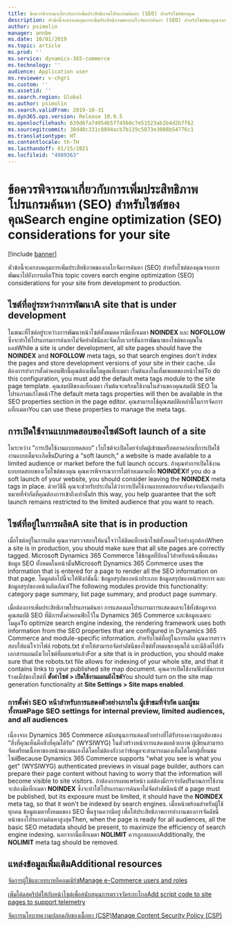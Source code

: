 ```yaml
---
title: ข้อควรพิจารณาเกี่ยวกับการเพิ่มประสิทธิภาพโปรแกรมค้นหา (SEO) สำหรับไซต์ของคุณ
description: หัวข้อนี้จะครอบคลุมการเพิ่มประสิทธิภาพของกลไกจัดการค้นหา (SEO) สำหรับไซต์ของคุณจากการพัฒนาไปยังการผลิต
author: psimolin
manager: annbe
ms.date: 10/01/2019
ms.topic: article
ms.prod: ''
ms.service: dynamics-365-commerce
ms.technology: ''
audience: Application user
ms.reviewer: v-chgri
ms.custom: ''
ms.assetid: ''
ms.search.region: Global
ms.author: psimolin
ms.search.validFrom: 2019-10-31
ms.dyn365.ops.version: Release 10.0.5
ms.openlocfilehash: 639d6fa74954b5f74560c7e51523ab2b4d2b7f62
ms.sourcegitcommit: 38d40c331c8894acb7b119c5073e3088b54776c1
ms.translationtype: HT
ms.contentlocale: th-TH
ms.lasthandoff: 01/15/2021
ms.locfileid: "4989363"
---
```

# <a name="search-engine-optimization-seo-considerations-for-your-site"></a><span data-ttu-id="5436a-103">ข้อควรพิจารณาเกี่ยวกับการเพิ่มประสิทธิภาพโปรแกรมค้นหา (SEO) สำหรับไซต์ของคุณ</span><span class="sxs-lookup"><span data-stu-id="5436a-103">Search engine optimization (SEO) considerations for your site</span></span>


[!include [banner](includes/banner.md)]

<span data-ttu-id="5436a-104">หัวข้อนี้จะครอบคลุมการเพิ่มประสิทธิภาพของกลไกจัดการค้นหา (SEO) สำหรับไซต์ของคุณจากการพัฒนาไปยังการผลิต</span><span class="sxs-lookup"><span data-stu-id="5436a-104">This topic covers earch engine optimization (SEO) considerations for your site from development to production.</span></span>

## <a name="a-site-that-is-under-development"></a><span data-ttu-id="5436a-105">ไซต์ที่อยู่ระหว่างการพัฒนา</span><span class="sxs-lookup"><span data-stu-id="5436a-105">A site that is under development</span></span>

<span data-ttu-id="5436a-106">ในขณะที่ไซต์อยู่ระหว่างการพัฒนาหน้าไซต์ทั้งหมดควรมีแท็กเมตา **NOINDEX** และ **NOFOLLOW**  ซึ่งจะทำให้โปรแกรมการค้นหาไม่จัดทำดัชนีและจัดเก็บเวอร์ชันการพัฒนาของไซต์ของคุณในแคช</span><span class="sxs-lookup"><span data-stu-id="5436a-106">While a site is under development, all site pages should have the **NOINDEX** and **NOFOLLOW** meta tags, so that search engines don't index the pages and store development versions of your site in their cache.</span></span> <span data-ttu-id="5436a-107">เมื่อต้องการทำการตั้งค่าคอนฟิกนี้คุณต้องเพิ่มโมดูลแท็กเมตา เริ่มต้นลงในเท็มเพลตของหน้าไซต์</span><span class="sxs-lookup"><span data-stu-id="5436a-107">To do this configuration, you must add the default meta tags module to the site page template.</span></span> <span data-ttu-id="5436a-108">คุณสมบัติของแท็กเมตา เริ่มต้นจะพร้อมใช้งานในส่วนของคุณสมบัติ SEO ในโปรแกรมแก้ไขหน้า</span><span class="sxs-lookup"><span data-stu-id="5436a-108">The default meta tags properties will then be available in the SEO properties section in the page editor.</span></span> <span data-ttu-id="5436a-109">คุณสามารถใช้คุณสมบัติเหล่านี้ในการจัดการแท็กเมตา</span><span class="sxs-lookup"><span data-stu-id="5436a-109">You can use these properties to manage the meta tags.</span></span>

## <a name="soft-launch-of-a-site"></a><span data-ttu-id="5436a-110">การเปิดใช้งานแบบทดสอบของไซต์</span><span class="sxs-lookup"><span data-stu-id="5436a-110">Soft launch of a site</span></span>

<span data-ttu-id="5436a-111">ในระหว่าง "การเปิดใช้งานแบบทดสอบ" เว็บไซต์จะเปิดโดยจำกัดผู้เข้าชมหรือตลาดก่อนที่การเปิดใช้งานแบบเต็มจะเกิดขึ้น</span><span class="sxs-lookup"><span data-stu-id="5436a-111">During a "soft launch," a website is made available to a limited audience or market before the full launch occurs.</span></span> <span data-ttu-id="5436a-112">ถ้าคุณทำการเปิดใช้งานแบบทดสอบของเว็บไซต์ของคุณ คุณควรพิจารณาการไม่ย้ายเมตาแท็ก **NOINDEX**</span><span class="sxs-lookup"><span data-stu-id="5436a-112">If you do a soft launch of your website, you should consider leaving the **NOINDEX** meta tags in place.</span></span> <span data-ttu-id="5436a-113">ด้วยวิธีนี้ คุณจะช่วยรับประกันได้ว่าการเปิดใช้งานแบบทดสอบจะยังคงจำกัดกลุ่มเป้าหมายที่จำกัดที่คุณต้องการเข้าถึงเท่านั้น</span><span class="sxs-lookup"><span data-stu-id="5436a-113">In this way, you help guarantee that the soft launch remains restricted to the limited audience that you want to reach.</span></span>

## <a name="a-site-that-is-in-production"></a><span data-ttu-id="5436a-114">ไซต์ที่อยู่ในการผลิต</span><span class="sxs-lookup"><span data-stu-id="5436a-114">A site that is in production</span></span>

<span data-ttu-id="5436a-115">เมื่อไซต์อยู่ในการผลิต คุณควรตรวจสอบให้แน่ใจว่าได้ติดแท็กหน้าไซต์ทั้งหมดไว้อย่างถูกต้อง</span><span class="sxs-lookup"><span data-stu-id="5436a-115">When a site is in production, you should make sure that all site pages are correctly tagged.</span></span> <span data-ttu-id="5436a-116">Microsoft Dynamics 365 Commerce ใช้ข้อมูลที่ป้อนไว้สำหรับหน้าเพื่อแสดงข้อมูล SEO ทั้งหมดในหน้านั้น</span><span class="sxs-lookup"><span data-stu-id="5436a-116">Microsoft Dynamics 365 Commerce uses the information that is entered for a page to render all the SEO information on that page.</span></span> <span data-ttu-id="5436a-117">โมดูลต่อไปนี้จะให้ฟังก์ชันนี้: ข้อมูลสรุปของหน้าประเภท ข้อมูลสรุปของหน้ารายการ และข้อมูลสรุปของหน้าผลิตภัณฑ์</span><span class="sxs-lookup"><span data-stu-id="5436a-117">The following modules provide this functionality: category page summary, list page summary, and product page summary.</span></span>

<span data-ttu-id="5436a-118">เมื่อต้องการเพิ่มประสิทธิภาพโปรแกรมค้นหา การแสดงผลโปรแกรมการแสดงผลจะใช้ทั้งข้อมูลจากคุณสมบัติ SEO ที่มีการตั้งค่าคอนฟิกไว้ใน Dynamics 365 Commerce และข้อมูลเฉพาะโมดูล</span><span class="sxs-lookup"><span data-stu-id="5436a-118">To optimize search engine indexing, the rendering framework uses both information from the SEO properties that are configured in Dynamics 365 Commerce and module-specific information.</span></span> <span data-ttu-id="5436a-119">สำหรับไซต์ที่อยู่ในการผลิต คุณควรตรวจสอบให้แน่ใจว่าไฟล์ robots.txt ช่วยให้สามารถจัดทำดัชนีของไซต์ทั้งหมดของคุณได้ และมีลิงค์ไปยังเอกสารแผนผังเว็บไซต์ที่เผยแพร่แล้ว</span><span class="sxs-lookup"><span data-stu-id="5436a-119">For a site that is in production, you should make sure that the robots.txt file allows for indexing of your whole site, and that it contains links to your published site map document.</span></span> <span data-ttu-id="5436a-120">คุณควรเปิดใช้งานฟังก์ชันการสร้างแม็ปของไซต์ที่ **ตั้งค่าไซต์ \> เปิดใช้งานแผนผังไซต์**</span><span class="sxs-lookup"><span data-stu-id="5436a-120">You should turn on the site map generation functionality at **Site Settings \> Site maps enabled**.</span></span>

### <a name="page-seo-settings-for-internal-preview-limited-audiences-and-all-audiences"></a><span data-ttu-id="5436a-121">การตั้งค่า SEO หน้าสำหรับการแสดงตัวอย่างภายใน ผู้เข้าชมที่จำกัด และผู้ชมทั้งหมด</span><span class="sxs-lookup"><span data-stu-id="5436a-121">Page SEO settings for internal preview, limited audiences, and all audiences</span></span>

<span data-ttu-id="5436a-122">เนื่องจาก Dynamics 365 Commerce สนับสนุนการแสดงตัวอย่างที่ได้รับรองความถูกต้องของ "สิ่งที่คุณเห็นคือสิ่งที่คุณได้รับ" (WYSIWYG) ในตัวสร้างหน้าการแสดงผลด้วยภาพ ผู้เขียนสามารถจัดเตรียมเนื้อหาของหน้าของตนเองได้โดยไม่ต้องกังวลว่าข้อมูลจะสามารถมองเห็นได้โดยผู้เยี่ยมชมไซต์</span><span class="sxs-lookup"><span data-stu-id="5436a-122">Because Dynamics 365 Commerce supports "what you see is what you get" (WYSIWYG) authenticated previews in visual page builder, authors can prepare their page content without having to worry that the information will become visible to site visitors.</span></span> <span data-ttu-id="5436a-123">ถ้าต้องการเผยแพร่หน้า แต่ต้องมีการจำกัดปริมาณการใช้งาน จะต้องมีแท็กเมตา **NOINDEX** ซึ่งจะทำให้โปรแกรมการค้นหาไม่จัดทำดัชนีหน้า</span><span class="sxs-lookup"><span data-stu-id="5436a-123">If a page must be published, but its exposure must be limited, it should have the **NOINDEX** meta tag, so that it won't be indexed by search engines.</span></span> <span data-ttu-id="5436a-124">เมื่อหน้าพร้อมสำหรับผู้ใช้ทุกคน ข้อมูลเมตาทั้งหมดของ SEO พื้นฐานควรมีอยู่ เพื่อให้ประสิทธิภาพการทำงานของการจัดดัชนีหน้าของโปรแกรมค้นหาสูงสุด</span><span class="sxs-lookup"><span data-stu-id="5436a-124">Then, when the page is ready for all audiences, all the basic SEO metadata should be present, to maximize the efficiency of search engine indexing.</span></span> <span data-ttu-id="5436a-125">นอกจากนี้แท็กเมตา **NOLIMIT** ควรถูกลบออก</span><span class="sxs-lookup"><span data-stu-id="5436a-125">Additionally, the **NOLIMIT** meta tag should be removed.</span></span>

## <a name="additional-resources"></a><span data-ttu-id="5436a-126">แหล่งข้อมูลเพิ่มเติม</span><span class="sxs-lookup"><span data-stu-id="5436a-126">Additional resources</span></span>

[<span data-ttu-id="5436a-127">จัดการผู้ใช้และบทบาทอีคอมเมิร์ซ</span><span class="sxs-lookup"><span data-stu-id="5436a-127">Manage e-Commerce users and roles</span></span>](manage-ecommerce-users-roles.md)

[<span data-ttu-id="5436a-128">เพิ่มโค้ดสคริปต์ให้กับหน้าไซต์เพื่อสนับสนุนการตรวจวัดระยะไกล</span><span class="sxs-lookup"><span data-stu-id="5436a-128">Add script code to site pages to support telemetry</span></span>](add-telemetry.md)

[<span data-ttu-id="5436a-129">จัดการนโยบายความปลอดภัยของเนื้อหา (CSP)</span><span class="sxs-lookup"><span data-stu-id="5436a-129">Manage Content Security Policy (CSP)</span></span>](manage-csp.md)
